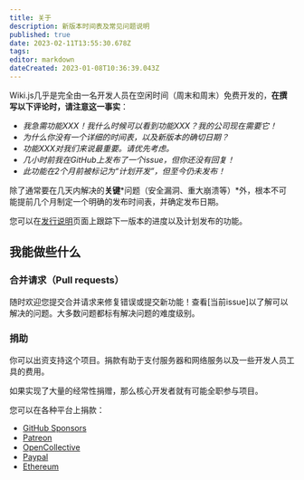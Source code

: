 ```yaml
---
title: 关于
description: 新版本时间表及常见问题说明
published: true
date: 2023-02-11T13:55:30.678Z
tags: 
editor: markdown
dateCreated: 2023-01-08T10:36:39.043Z
---
```


Wiki.js几乎是完全由一名开发人员在空闲时间（周末和周末）免费开发的，**在撰写以下评论时，请注意这一事实**：

- *我急需功能XXX！我什么时候可以看到功能XXX？我的公司现在需要它！*
- *为什么你没有一个详细的时间表，以及新版本的确切日期？*
- *功能XXX对我们来说最重要。请优先考虑。*
- *几小时前我在GitHub上发布了一个issue，但你还没有回复！*
- *此功能在2个月前被标记为“计划开发”，但至今仍未发布！*

除了通常要在几天内解决的**关键***问题（安全漏洞、重大崩溃等）*外，根本不可能提前几个月制定一个明确的发布时间表，并确定发布日期。

您可以在[发行说明](/releases)页面上跟踪下一版本的进度以及计划发布的功能。

## 我能做些什么

### 合并请求（Pull requests）

随时欢迎您提交合并请求来修复错误或提交新功能！查看[当前issue]以了解可以解决的问题。大多数问题都标有解决问题的难度级别。

### 捐助

你可以出资支持这个项目。捐款有助于支付服务器和网络服务以及一些开发人员工具的费用。

如果实现了大量的经常性捐赠，那么核心开发者就有可能全职参与项目。

您可以在各种平台上捐款：

- [GitHub Sponsors](https://github.com/users/NGPixel/sponsorship)
- [Patreon](https://www.patreon.com/bePatron?u=16744039)
- [OpenCollective](https://opencollective.com/wikijs)
- [Paypal](https://www.paypal.com/cgi-bin/webscr?cmd=_s-xclick&hosted_button_id=FLV5X255Z9CJU&source=url)
- [Ethereum](https://etherscan.io/address/0xe1d55c19ae86f6bcbfb17e7f06ace96bdbb22cb5)


